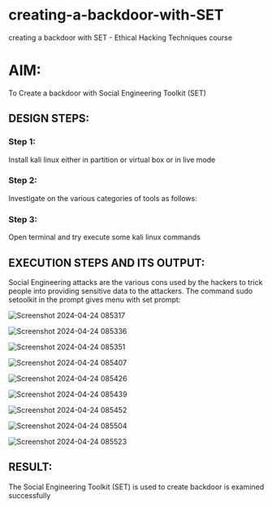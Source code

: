# creating-a-backdoor-with-SET
creating a backdoor with SET - Ethical Hacking Techniques course

# AIM:
To Create a backdoor with Social Engineering Toolkit (SET)

## DESIGN STEPS:

### Step 1:

Install kali linux either in partition or virtual box or in live mode


### Step 2:

Investigate on the various categories of tools as follows:

### Step 3:

Open terminal and try execute some kali linux commands

## EXECUTION STEPS AND ITS OUTPUT:
Social Engineering attacks are the various cons used by the hackers to trick people into providing sensitive data to the attackers. 
The command sudo setoolkit in the prompt gives menu with set prompt:

![Screenshot 2024-04-24 085317](https://github.com/RahulKrishna05/creating-a-backdoor-with-SET/assets/162027231/deb76ef0-fe59-4616-bf55-4954d15cc9ec)

![Screenshot 2024-04-24 085336](https://github.com/RahulKrishna05/creating-a-backdoor-with-SET/assets/162027231/1e974936-9ce6-4bd0-ba3c-e78a666b6dde)

![Screenshot 2024-04-24 085351](https://github.com/RahulKrishna05/creating-a-backdoor-with-SET/assets/162027231/4ab19523-1920-46c8-be46-4dd49c9c602b)

![Screenshot 2024-04-24 085407](https://github.com/RahulKrishna05/creating-a-backdoor-with-SET/assets/162027231/b5eb9081-06d4-4cf1-809b-8529827f052b)

![Screenshot 2024-04-24 085426](https://github.com/RahulKrishna05/creating-a-backdoor-with-SET/assets/162027231/e2df7c6c-eb73-4a94-a870-e6c1c03471c0)

![Screenshot 2024-04-24 085439](https://github.com/RahulKrishna05/creating-a-backdoor-with-SET/assets/162027231/23f4c732-d0bf-4e26-8902-66083465e948)

![Screenshot 2024-04-24 085452](https://github.com/RahulKrishna05/creating-a-backdoor-with-SET/assets/162027231/c5dff482-d389-4eb6-9179-58c141f097dd)

![Screenshot 2024-04-24 085504](https://github.com/RahulKrishna05/creating-a-backdoor-with-SET/assets/162027231/7696ff89-b165-428e-92dc-051eda894e1d)

![Screenshot 2024-04-24 085523](https://github.com/RahulKrishna05/creating-a-backdoor-with-SET/assets/162027231/82d08f2c-fcb4-4547-980d-d378a94a802c)

## RESULT:
The Social Engineering Toolkit (SET) is used to create backdoor is  examined successfully
